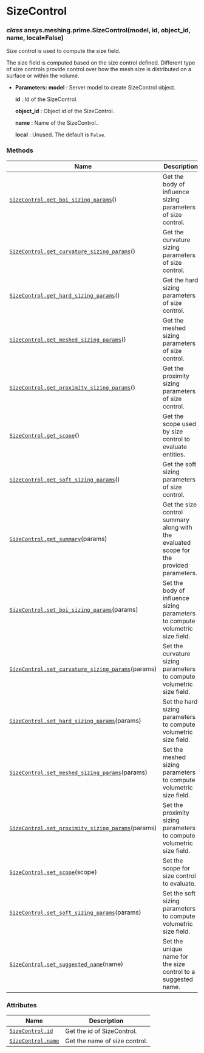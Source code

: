 # SizeControl

<a id="ansys.meshing.prime.SizeControl"></a>

### *class* ansys.meshing.prime.SizeControl(model, id, object_id, name, local=False)

Size control is used to compute the size field.

The size field is computed based on the size control defined.
Different type of size controls provide control over how the mesh size is distributed on a
surface or within the volume.

* **Parameters:**
  **model**
  : Server model to create SizeControl object.

  **id**
  : Id of the SizeControl.

  **object_id**
  : Object id of the SizeControl.

  **name**
  : Name of the SizeControl..

  **local**
  : Unused. The default is `False`.

<!-- !! processed by numpydoc !! -->

### Methods

| Name | Description |
|---------------------------------------------------------------------------------------------------------------------------------------------------------------------------------|-------------------------------------------------------------------------------------------|
| [`SizeControl.get_boi_sizing_params`](ansys.meshing.prime.SizeControl.get_boi_sizing_params.md#ansys.meshing.prime.SizeControl.get_boi_sizing_params)()                         | Get the body of influence sizing parameters of size control.                              |
| [`SizeControl.get_curvature_sizing_params`](ansys.meshing.prime.SizeControl.get_curvature_sizing_params.md#ansys.meshing.prime.SizeControl.get_curvature_sizing_params)()       | Get the curvature sizing parameters of size control.                                      |
| [`SizeControl.get_hard_sizing_params`](ansys.meshing.prime.SizeControl.get_hard_sizing_params.md#ansys.meshing.prime.SizeControl.get_hard_sizing_params)()                      | Get the hard sizing parameters of size control.                                           |
| [`SizeControl.get_meshed_sizing_params`](ansys.meshing.prime.SizeControl.get_meshed_sizing_params.md#ansys.meshing.prime.SizeControl.get_meshed_sizing_params)()                | Get the meshed sizing parameters of size control.                                         |
| [`SizeControl.get_proximity_sizing_params`](ansys.meshing.prime.SizeControl.get_proximity_sizing_params.md#ansys.meshing.prime.SizeControl.get_proximity_sizing_params)()       | Get the proximity sizing parameters of size control.                                      |
| [`SizeControl.get_scope`](ansys.meshing.prime.SizeControl.get_scope.md#ansys.meshing.prime.SizeControl.get_scope)()                                                             | Get the scope used by size control to evaluate entities.                                  |
| [`SizeControl.get_soft_sizing_params`](ansys.meshing.prime.SizeControl.get_soft_sizing_params.md#ansys.meshing.prime.SizeControl.get_soft_sizing_params)()                      | Get the soft sizing parameters of size control.                                           |
| [`SizeControl.get_summary`](ansys.meshing.prime.SizeControl.get_summary.md#ansys.meshing.prime.SizeControl.get_summary)(params)                                                 | Get the size control summary along with the evaluated scope for the provided parameters.. |
| [`SizeControl.set_boi_sizing_params`](ansys.meshing.prime.SizeControl.set_boi_sizing_params.md#ansys.meshing.prime.SizeControl.set_boi_sizing_params)(params)                   | Set the body of influence sizing parameters to compute volumetric size field.             |
| [`SizeControl.set_curvature_sizing_params`](ansys.meshing.prime.SizeControl.set_curvature_sizing_params.md#ansys.meshing.prime.SizeControl.set_curvature_sizing_params)(params) | Set the curvature sizing parameters to compute volumetric size field.                     |
| [`SizeControl.set_hard_sizing_params`](ansys.meshing.prime.SizeControl.set_hard_sizing_params.md#ansys.meshing.prime.SizeControl.set_hard_sizing_params)(params)                | Set the hard sizing parameters to compute volumetric size field.                          |
| [`SizeControl.set_meshed_sizing_params`](ansys.meshing.prime.SizeControl.set_meshed_sizing_params.md#ansys.meshing.prime.SizeControl.set_meshed_sizing_params)(params)          | Set the meshed sizing parameters to compute volumetric size field.                        |
| [`SizeControl.set_proximity_sizing_params`](ansys.meshing.prime.SizeControl.set_proximity_sizing_params.md#ansys.meshing.prime.SizeControl.set_proximity_sizing_params)(params) | Set the proximity sizing parameters to compute volumetric size field.                     |
| [`SizeControl.set_scope`](ansys.meshing.prime.SizeControl.set_scope.md#ansys.meshing.prime.SizeControl.set_scope)(scope)                                                        | Set the scope for size control to evaluate.                                               |
| [`SizeControl.set_soft_sizing_params`](ansys.meshing.prime.SizeControl.set_soft_sizing_params.md#ansys.meshing.prime.SizeControl.set_soft_sizing_params)(params)                | Set the soft sizing parameters to compute volumetric size field.                          |
| [`SizeControl.set_suggested_name`](ansys.meshing.prime.SizeControl.set_suggested_name.md#ansys.meshing.prime.SizeControl.set_suggested_name)(name)                              | Set the unique name for the size control to a suggested name.                             |

### Attributes

| Name | Description |
|----------------------------------------------------------------------------------------------------|-------------------------------|
| [`SizeControl.id`](ansys.meshing.prime.SizeControl.id.md#ansys.meshing.prime.SizeControl.id)       | Get the id of SizeControl.    |
| [`SizeControl.name`](ansys.meshing.prime.SizeControl.name.md#ansys.meshing.prime.SizeControl.name) | Get the name of size control. |
<!-- vale on -->